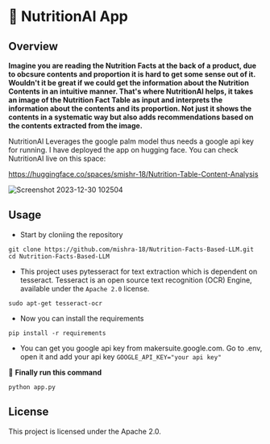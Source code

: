 # :green_apple: NutritionAI App

## Overview
**Imagine you are reading the Nutrition Facts at the back of a product, due to obcsure contents and proportion it is hard to get some sense out of it. Wouldn't it be great if we could get the information about the Nutrition Contents in an intuitive manner. That's where NutritionAI helps, it takes an image of the Nutrition Fact Table as input and interprets the information about the contents and its proportion. Not just it shows the contents in a systematic way but also adds recommendations based on the contents extracted from the image.**

NutritionAl Leverages the google palm model thus needs a google api key for running. I have deployed the app on hugging face. You can check NutritionAI live on this space:

https://huggingface.co/spaces/smishr-18/Nutrition-Table-Content-Analysis

![Screenshot 2023-12-30 102504](https://github.com/mishra-18/Nutrition-Facts-Based-LLM/assets/155224614/bca17a39-cbef-40c5-9767-e7dbda0ada6d)

## Usage
* Start by cloniing the repository
```
git clone https://github.com/mishra-18/Nutrition-Facts-Based-LLM.git
cd Nutrition-Facts-Based-LLM
```
* This project uses pytesseract for text extraction which is dependent on tesseract.
Tesseract is an open source text recognition (OCR) Engine, available under the ```Apache 2.0``` license.
```
sudo apt-get tesseract-ocr
```
* Now you can install the requirements
```
pip install -r requirements
```
* You can get you google api key from makersuite.google.com.
Go to .env, open it and add your api key ```GOOGLE_API_KEY="your api key"```

:snake: **Finally run this command**
```
python app.py
```
## License
This project is licensed under the Apache 2.0.
